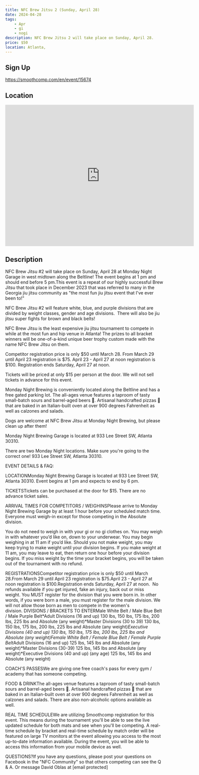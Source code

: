 ```yaml
---
title: NFC Brew Jitsu 2 (Sunday, April 28)
date: 2024-04-28
tags:
    - Apr
    - gi 
    - nogi 
description: NFC Brew Jitsu 2 will take place on Sunday, April 28.
price: $50
location: Atlanta,
---
```

## Sign Up
https://smoothcomp.com/en/event/15674

## Location
<iframe src="https://www.google.com/maps/embed?pb=!1m18!1m12!1m3!1d12345.6789!2d-84.4169943!3d33.7289883!2m3!1f0!2f0!3f0!3m2!1i1024!2i768!4f13.1!3m3!1m2!1s0x0%3A0x0!2z33.7289883!5e0!3m2!1sen!2sus!4v1234567890" width="600" height="450" style="border:0;" allowfullscreen="" loading="lazy"></iframe>

## Description
NFC Brew Jitsu #2 will take place on Sunday, April 28 at Monday Night Garage in west midtown along the Beltline! The event begins at 1 pm and should end before 5 pm.This event is a repeat of our highly successful Brew Jitsu that took place in December 2023 that was referred to many in the Georgia jiu jitsu community as "the most fun jiu jitsu event that I've ever been to!"


NFC Brew Jitsu #2 will feature white, blue, and purple divisions that are divided by weight classes, gender and age divisions.  There will also be jiu jitsu super fights for brown and black belts! 


NFC Brew Jitsu is the least expensive jiu jitsu tournament to compete in while at the most fun and hip venue in Atlanta! The prizes to all bracket winners will be one-of-a-kind unique beer trophy custom made with the name NFC Brew Jitsu on them. 


Competitor registration price is only $50 until March 28. From March 29 until April 23 registration is $75. April 23 - April 27 at noon registration is $100. Registration ends Saturday, April 27 at noon.


Tickets will be priced at only $15 per person at the door. We will not sell tickets in advance for this event. 


Monday Night Brewing is conveniently located along the Beltline and has a free gated parking lot. The all-ages venue features a taproom of tasty small-batch sours and barrel-aged beers 🍺. Artisanal handcrafted pizzas 🍕 that are baked in an Italian-built oven at over 900 degrees Fahrenheit as well as calzones and salads. 


Dogs are welcome at NFC Brew Jitsu at Monday Night Brewing, but please clean up after them!


Monday Night Brewing Garage is located at 933 Lee Street SW, Atlanta 30310.  


There are two Monday Night locations. Make sure you're going to the correct one! 933 Lee Street SW, Atlanta 30310.


EVENT DETAILS & FAQ:


LOCATIONMonday Night Brewing Garage is located at 933 Lee Street SW, Atlanta 30310. Event begins at 1 pm and expects to end by 6 pm.


TICKETSTickets can be purchased at the door for $15. There are no advance ticket sales. 


ARRIVAL TIMES FOR COMPETITORS / WEIGHINSPlease arrive to Monday Night Brewing Garage by at least 1 hour before your scheduled match time.  Everyone must weigh-in except for those competing in the Absolute division. 


You do not need to weigh in with your gi or no gi clothes on. You may weigh in with whatever you’d like on, down to your underwear. You may begin weighing in at 11 am if you’d like. Should you not make weight, you may keep trying to make weight until your division begins. If you make weight at 11 am, you may leave to eat, then return one hour before your division begins. If you miss weight by the time your bracket begins, you will be taken out of the tournament with no refund.


REGISTRATIONSCompetitor registration price is only $50 until March 28.From March 29 until April 23 registration is $75.April 23 - April 27 at noon registration is $100.Registration ends Saturday, April 27 at noon.  No refunds available if you get injured, fake an injury, back out or miss weight. You MUST register for the division that you were born in. In other words, if you were born a male, you must register for the male division. We will not allow those born as men to compete in the women's division. DIVISIONS / BRACKETS TO ENTERMale White Belt / Male Blue Belt / Male Purple Belt*Adult Divisions (16 and up) 130 lbs, 150 lbs, 175 lbs, 200 lbs, 225 lbs and Absolute (any weight)*Master Divisions (30 to 39) 130 lbs, 150 lbs, 175 lbs, 200 lbs, 225 lbs and Absolute (any weight)*Executive Divisions (40 and up) 130 lbs, 150 lbs, 175 lbs, 200 lbs, 225 lbs and Absolute (any weight)Female White Belt / Female Blue Belt / Female Purple Belt*Adult Divisions (16 and up) 125 lbs, 145 lbs and Absolute (any weight)*Master Divisions (30-39) 125 lbs, 145 lbs and Absolute (any weight)*Executive Divisions (40 and up) (any age) 125 lbs, 145 lbs and Absolute (any weight)  


COACH'S PASSESWe are giving one free coach's pass for every gym / academy that has someone competing. 


FOOD & DRINKThe all-ages venue features a taproom of tasty small-batch sours and barrel-aged beers 🍺. Artisanal handcrafted pizzas 🍕 that are baked in an Italian-built oven at over 900 degrees Fahrenheit as well as calzones and salads. There are also non-alcoholic options available as well.  


REAL TIME SCHEDULEWe are utilizing Smoothcomp registration for this event. This means during the tournament you'll be able to see the live updated schedule for both mats and see when you'll be competing. A real-time schedule by bracket and real-time schedule by match order will be featured on large TV monitors at the event allowing you access to the most up-to-date information available. During the event, you will be able to access this information from your mobile device as well.


QUESTIONS?If you have any questions, please post your questions on Facebook in the "NFC Community" so that others competing can see the Q & A. Or message David Oblas at [email protected]